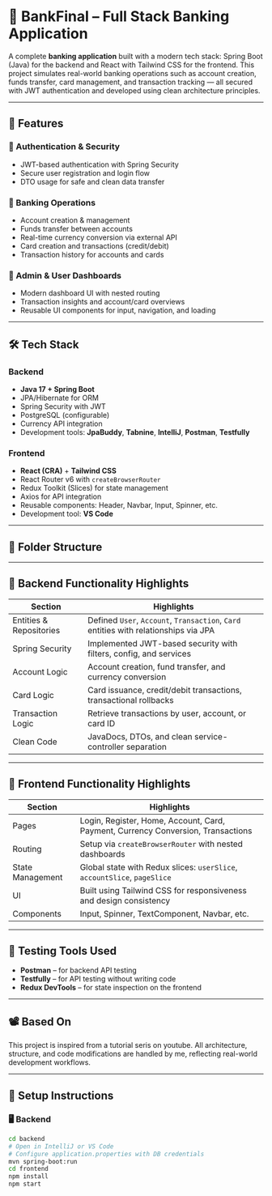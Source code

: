 # 🏦 BankFinal – Full Stack Banking Application

A complete **banking application** built with a modern tech stack: Spring Boot (Java) for the backend and React with Tailwind CSS for the frontend. This project simulates real-world banking operations such as account creation, funds transfer, card management, and transaction tracking — all secured with JWT authentication and developed using clean architecture principles.

---

## 🚀 Features

### 🔐 Authentication & Security
- JWT-based authentication with Spring Security
- Secure user registration and login flow
- DTO usage for safe and clean data transfer

### 🧾 Banking Operations
- Account creation & management
- Funds transfer between accounts
- Real-time currency conversion via external API
- Card creation and transactions (credit/debit)
- Transaction history for accounts and cards

### 💼 Admin & User Dashboards
- Modern dashboard UI with nested routing
- Transaction insights and account/card overviews
- Reusable UI components for input, navigation, and loading

---

## 🛠️ Tech Stack

### Backend
- **Java 17 + Spring Boot**
- JPA/Hibernate for ORM
- Spring Security with JWT
- PostgreSQL (configurable)
- Currency API integration
- Development tools: **JpaBuddy**, **Tabnine**, **IntelliJ**, **Postman**, **Testfully**

### Frontend
- **React (CRA)** + **Tailwind CSS**
- React Router v6 with `createBrowserRouter`
- Redux Toolkit (Slices) for state management
- Axios for API integration
- Reusable components: Header, Navbar, Input, Spinner, etc.
- Development tool: **VS Code**

---

## 📂 Folder Structure


---

## 🎯 Backend Functionality Highlights

| Section | Highlights |
|--------|------------|
| Entities & Repositories | Defined `User`, `Account`, `Transaction`, `Card` entities with relationships via JPA |
| Spring Security | Implemented JWT-based security with filters, config, and services |
| Account Logic | Account creation, fund transfer, and currency conversion |
| Card Logic | Card issuance, credit/debit transactions, transactional rollbacks |
| Transaction Logic | Retrieve transactions by user, account, or card ID |
| Clean Code | JavaDocs, DTOs, and clean service-controller separation |

---

## 🎯 Frontend Functionality Highlights

| Section | Highlights |
|--------|------------|
| Pages | Login, Register, Home, Account, Card, Payment, Currency Conversion, Transactions |
| Routing | Setup via `createBrowserRouter` with nested dashboards |
| State Management | Global state with Redux slices: `userSlice`, `accountSlice`, `pageSlice` |
| UI | Built using Tailwind CSS for responsiveness and design consistency |
| Components | Input, Spinner, TextComponent, Navbar, etc. |

---

## 🧪 Testing Tools Used

- **Postman** – for backend API testing
- **Testfully** – for API testing without writing code
- **Redux DevTools** – for state inspection on the frontend

---

## 📽️ Based On
This project is inspired from a tutorial seris on youtube. All architecture, structure, and code modifications are handled by me, reflecting real-world development workflows.

---

## 📌 Setup Instructions

### 🖥️ Backend
```bash
cd backend
# Open in IntelliJ or VS Code
# Configure application.properties with DB credentials
mvn spring-boot:run
cd frontend
npm install
npm start
